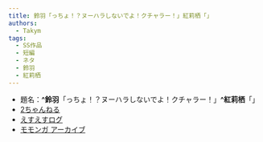 ```yaml
---
title: 鈴羽「っちょ！？ヌーハラしないでよ！クチャラー！」紅莉栖「」
authors:
  - Takym
tags:
  - SS作品
  - 短編
  - ネタ
  - 鈴羽
  - 紅莉栖
---
```

- 題名：**^鈴羽**「っちょ！？ヌーハラしないでよ！クチャラー！」**^紅莉栖**「」
- [2ちゃんねる](http://viper.2ch.sc/test/read.cgi/news4vip/1498859891)
- [えすえすログ](http://s2-log.com/archives/51608726.html)
- [モモンガ アーカイブ](http://sslog.ldblog.jp/archives/8870466.html)
